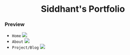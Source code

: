 

<h1 align="center">Siddhant's Portfolio</h1>


### Preview

- `Home`
![](https://i.imgur.com/v8OtcRd.png)
- `About`
![](https://i.imgur.com/GRjsHdt.png)
- `Project/Blog`
![](https://i.imgur.com/9yBHt8A.png)



